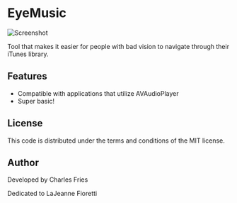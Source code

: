 # EyeMusic

![Screenshot](http://i.imgur.com/snFUVst.png)

Tool that makes it easier for people with bad vision to navigate through their iTunes library.

## Features

* Compatible with applications that utilize AVAudioPlayer
* Super basic!

## License

This code is distributed under the terms and conditions of the MIT license.

## Author

Developed by Charles Fries

Dedicated to LaJeanne Fioretti
